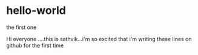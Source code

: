# hello-world
the first one

Hi everyone ....this is sathvik...i'm so excited that i'm writing these lines on github for the first time

